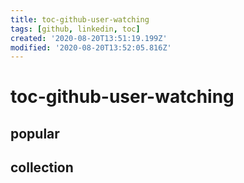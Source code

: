 ```yaml
---
title: toc-github-user-watching
tags: [github, linkedin, toc]
created: '2020-08-20T13:51:19.199Z'
modified: '2020-08-20T13:52:05.816Z'
---
```


# toc-github-user-watching

## popular

## collection
